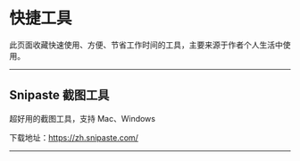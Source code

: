# 快捷工具

此页面收藏快速使用、方便、节省工作时间的工具，主要来源于作者个人生活中使用。

***

## Snipaste 截图工具

超好用的截图工具，支持 Mac、Windows

下载地址：https://zh.snipaste.com/

***
